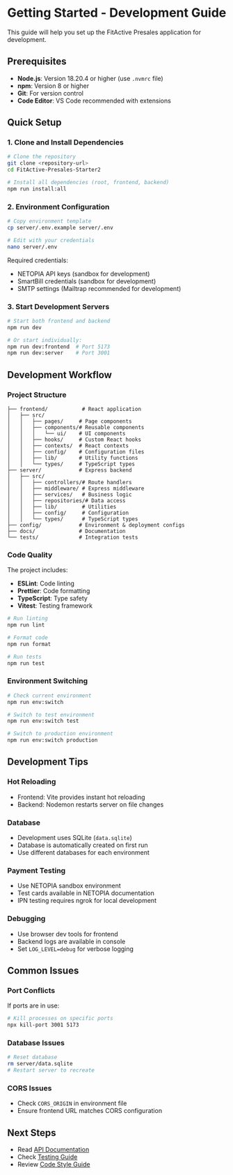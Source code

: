 # Getting Started - Development Guide

This guide will help you set up the FitActive Presales application for development.

## Prerequisites

- **Node.js**: Version 18.20.4 or higher (use `.nvmrc` file)
- **npm**: Version 8 or higher
- **Git**: For version control
- **Code Editor**: VS Code recommended with extensions

## Quick Setup

### 1. Clone and Install Dependencies

```bash
# Clone the repository
git clone <repository-url>
cd FitActive-Presales-Starter2

# Install all dependencies (root, frontend, backend)
npm run install:all
```

### 2. Environment Configuration

```bash
# Copy environment template
cp server/.env.example server/.env

# Edit with your credentials
nano server/.env
```

Required credentials:
- NETOPIA API keys (sandbox for development)
- SmartBill credentials (sandbox for development)
- SMTP settings (Mailtrap recommended for development)

### 3. Start Development Servers

```bash
# Start both frontend and backend
npm run dev

# Or start individually:
npm run dev:frontend  # Port 5173
npm run dev:server    # Port 3001
```

## Development Workflow

### Project Structure

```
├── frontend/           # React application
│   ├── src/
│   │   ├── pages/     # Page components
│   │   ├── components/# Reusable components
│   │   │   └── ui/    # UI components
│   │   ├── hooks/     # Custom React hooks
│   │   ├── contexts/  # React contexts
│   │   ├── config/    # Configuration files
│   │   ├── lib/       # Utility functions
│   │   └── types/     # TypeScript types
├── server/            # Express backend
│   ├── src/
│   │   ├── controllers/# Route handlers
│   │   ├── middleware/ # Express middleware
│   │   ├── services/   # Business logic
│   │   ├── repositories/# Data access
│   │   ├── lib/        # Utilities
│   │   ├── config/     # Configuration
│   │   └── types/      # TypeScript types
├── config/            # Environment & deployment configs
├── docs/              # Documentation
└── tests/             # Integration tests
```

### Code Quality

The project includes:
- **ESLint**: Code linting
- **Prettier**: Code formatting
- **TypeScript**: Type safety
- **Vitest**: Testing framework

```bash
# Run linting
npm run lint

# Format code
npm run format

# Run tests
npm run test
```

### Environment Switching

```bash
# Check current environment
npm run env:switch

# Switch to test environment
npm run env:switch test

# Switch to production environment
npm run env:switch production
```

## Development Tips

### Hot Reloading
- Frontend: Vite provides instant hot reloading
- Backend: Nodemon restarts server on file changes

### Database
- Development uses SQLite (`data.sqlite`)
- Database is automatically created on first run
- Use different databases for each environment

### Payment Testing
- Use NETOPIA sandbox environment
- Test cards available in NETOPIA documentation
- IPN testing requires ngrok for local development

### Debugging
- Use browser dev tools for frontend
- Backend logs are available in console
- Set `LOG_LEVEL=debug` for verbose logging

## Common Issues

### Port Conflicts
If ports are in use:
```bash
# Kill processes on specific ports
npx kill-port 3001 5173
```

### Database Issues
```bash
# Reset database
rm server/data.sqlite
# Restart server to recreate
```

### CORS Issues
- Check `CORS_ORIGIN` in environment file
- Ensure frontend URL matches CORS configuration

## Next Steps

- Read [API Documentation](../api/README.md)
- Check [Testing Guide](TESTING.md)
- Review [Code Style Guide](CODE_STYLE.md)
